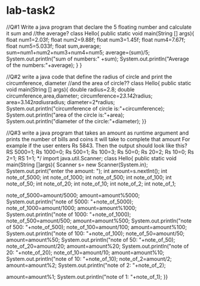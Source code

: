# lab-task2
//Q#1 Write a java program that declare the 5 floating number and calculate it sum and //the average?
class Hello{
public static void main(String [] args){
float num1=2.03f;
float num2=9.88f;
float num3=1.45f;
float num4=7.67f;
float num5=5.033f;
float sum,average;
sum=num1+num2+num3+num4+num5;
average=(sum)/5;
System.out.println("sum of numbers:" +sum);
System.out.println("Average of the numbers:"+average);
}
}


//Q#2 write a java code that define the radius of circle and print the circumference, diameter //and the area of circle??
class Hello{
public static void main(String [] args){
double radius=2.8;
double circumference,area,diameter;
circumference=2*3.142*radius;
area=3.142*radius*radius;
diameter=2*radius;
System.out.println("circumference of circle is:"+circumference);
System.out.println("area of the circle is:"+area);
System.out.println("diameter of the circle:"+diameter);
}}

//Q#3 write a java program that takes an amount as runtime argument and prints the number of bills and coins it will take to complete that amount
For example if the user enters Rs 5843. Then the output should look like this?
RS 5000=1;
Rs 1000=0;
Rs 500=1;
Rs 100=3;
Rs 50=0;
Rs 20=2;
Rs 10=0;
Rs 2=1;
RS 1=1;
*/
import java.util.Scanner;
class Hello{
public static void main(String []args){
Scanner s= new Scanner(System.in);
System.out.print("enter the amount: ");
int amount=s.nextInt();
int note_of_5000;
int note_of_1000;
int note_of_500;
int note_of_100;
int note_of_50;
int note_of_20;
int note_of_10;
int note_of_2;
int note_of_1;

 note_of_5000=amount/5000;
amount=amount%5000;
System.out.println("note of 5000: "+note_of_5000);
note_of_1000=amount/1000;
amount=amount%1000;
System.out.println("note of 1000: "+note_of_1000);
note_of_500=amount/500;
amount=amount%500;
System.out.println("note of 500: "+note_of_500);
note_of_100=amount/100;
amount=amount%100;
System.out.println("note of 100: "+note_of_100);
note_of_50=amount/50;
amount=amount%50;
System.out.println("note of 50: "+note_of_50);
note_of_20=amount/20;
amount=amount%20;
System.out.println("note of 20: "+note_of_20);
note_of_10=amount/10;
amount=amount%10;
System.out.println("note of 10: "+note_of_10);
note_of_2=amount/2;
amount=amount%2;
System.out.println("note of 2: "+note_of_2);
 
amount=amount%1;
System.out.println("note of 1: "+note_of_1);
}}
